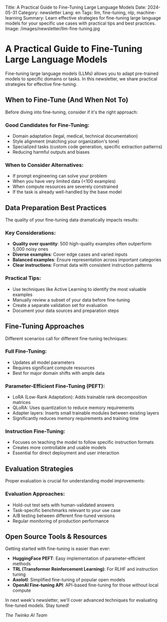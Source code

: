 Title: A Practical Guide to Fine-Tuning Large Language Models
Date: 2024-05-31
Category: newsletter
Lang: en
Tags: llm, fine-tuning, nlp, machine-learning
Summary: Learn effective strategies for fine-tuning large language models for your specific use cases with practical tips and best practices.
Image: /images/newsletter/llm-fine-tuning.jpg

# A Practical Guide to Fine-Tuning Large Language Models

Fine-tuning large language models (LLMs) allows you to adapt pre-trained models to specific domains or tasks. In this newsletter, we share practical strategies for effective fine-tuning.

## When to Fine-Tune (And When Not To)

Before diving into fine-tuning, consider if it's the right approach:

### Good Candidates for Fine-Tuning:
- Domain adaptation (legal, medical, technical documentation)
- Style alignment (matching your organization's tone)
- Specialized tasks (custom code generation, specific extraction patterns)
- Reducing harmful outputs and biases

### When to Consider Alternatives:
- If prompt engineering can solve your problem
- When you have very limited data (<100 examples)
- When compute resources are severely constrained
- If the task is already well-handled by the base model

## Data Preparation Best Practices

The quality of your fine-tuning data dramatically impacts results:

### Key Considerations:
- **Quality over quantity**: 500 high-quality examples often outperform 5,000 noisy ones
- **Diverse examples**: Cover edge cases and varied inputs
- **Balanced examples**: Ensure representation across important categories
- **Clear instructions**: Format data with consistent instruction patterns

### Practical Tips:
- Use techniques like Active Learning to identify the most valuable examples
- Manually review a subset of your data before fine-tuning
- Create a separate validation set for evaluation
- Document your data sources and preparation steps

## Fine-Tuning Approaches

Different scenarios call for different fine-tuning techniques:

### Full Fine-Tuning:
- Updates all model parameters
- Requires significant compute resources
- Best for major domain shifts with ample data

### Parameter-Efficient Fine-Tuning (PEFT):
- LoRA (Low-Rank Adaptation): Adds trainable rank decomposition matrices
- QLoRA: Uses quantization to reduce memory requirements
- Adapter layers: Inserts small trainable modules between existing layers
- Significantly reduces memory requirements and training time

### Instruction Fine-Tuning:
- Focuses on teaching the model to follow specific instruction formats
- Creates more controllable and usable models
- Essential for direct deployment and user interaction

## Evaluation Strategies

Proper evaluation is crucial for understanding model improvements:

### Evaluation Approaches:
- Hold-out test sets with human-validated answers
- Task-specific benchmarks relevant to your use case
- A/B testing between different fine-tuned versions
- Regular monitoring of production performance

## Open Source Tools & Resources

Getting started with fine-tuning is easier than ever:

- **HuggingFace PEFT**: Easy implementation of parameter-efficient methods
- **TRL (Transformer Reinforcement Learning)**: For RLHF and instruction tuning
- **Axolotl**: Simplified fine-tuning of popular open models
- **OpenAI Fine-tuning API**: API-based fine-tuning for those without local compute

In next week's newsletter, we'll cover advanced techniques for evaluating fine-tuned models. Stay tuned!

*The Twinko AI Team* 